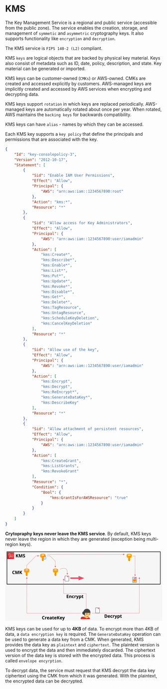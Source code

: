 # KMS

The Key Management Service is a regional and public service (accessible from the public zone). The service enables the creation, storage, and management of `symmetic` and `asymmetric` cryptography keys. It also supports functionality like `encryption` and `decryption`.

The KMS service is `FIPS 140-2 (L2)` compliant.

KMS `keys` are logical objects that are backed by physical key material. Keys also consist of metadata such as ID, date, policy, description, and state. Key material can be generated or imported.

KMS keys can be customer-owned (`CMKs`) or AWS-owned. CMKs are created and accessed explicitly by customers. AWS-managed keys are implicitly created and accessed by AWS services when encrypting and decrypting data.

KMS keys support `rotation` in which keys are replaced periodically. AWS-managed keys are automatically rotated about once per year. When rotated, AWS maintains the `backing keys` for backwards compatibility.

KMS keys can have `alias` - names by which they can be accessed.

Each KMS key supports a `key policy` that define the principals and permissions that are associated with the key.

```json
{
    "Id": "key-consolepolicy-3",
    "Version": "2012-10-17",
    "Statement": [
        {
            "Sid": "Enable IAM User Permissions",
            "Effect": "Allow",
            "Principal": {
                "AWS": "arn:aws:iam::1234567890:root"
            },
            "Action": "kms:*",
            "Resource": "*"
        },
        {
            "Sid": "Allow access for Key Administrators",
            "Effect": "Allow",
            "Principal": {
                "AWS": "arn:aws:iam::1234567890:user/iamadmin"
            },
            "Action": [
                "kms:Create*",
                "kms:Describe*",
                "kms:Enable*",
                "kms:List*",
                "kms:Put*",
                "kms:Update*",
                "kms:Revoke*",
                "kms:Disable*",
                "kms:Get*",
                "kms:Delete*",
                "kms:TagResource",
                "kms:UntagResource",
                "kms:ScheduleKeyDeletion",
                "kms:CancelKeyDeletion"
            ],
            "Resource": "*"
        },
        {
            "Sid": "Allow use of the key",
            "Effect": "Allow",
            "Principal": {
                "AWS": "arn:aws:iam::1234567890:user/iamadmin"
            },
            "Action": [
                "kms:Encrypt",
                "kms:Decrypt",
                "kms:ReEncrypt*",
                "kms:GenerateDataKey*",
                "kms:DescribeKey"
            ],
            "Resource": "*"
        },
        {
            "Sid": "Allow attachment of persistent resources",
            "Effect": "Allow",
            "Principal": {
                "AWS": "arn:aws:iam::1234567890:user/iamadmin"
            },
            "Action": [
                "kms:CreateGrant",
                "kms:ListGrants",
                "kms:RevokeGrant"
            ],
            "Resource": "*",
            "Condition": {
                "Bool": {
                    "kms:GrantIsForAWSResource": "true"
                }
            }
        }
    ]
}
```

**Crytopraphy keys never leave the KMS service**. By default, KMS keys never leave the region in which they are generated (exception being multi-region keys).

![KMS Operations](../static/images/kms_operations.png)

KMS keys can be used for up to **4KB** of data. To encrypt more than 4KB of data, a `data encryption key` is required. The `GenerateDataKey` operation can be used to generate a data key from a CMK. When generated, KMS provides the data key as `plaintext` and `ciphertext`. The plaintext version is used to encrypt the data and then immediately discarded. The ciphertext version of the data key is stored with the encrypted data. This process is called `envelope encyrption`.

To decrypt data, the service must request that KMS decrypt the data key ciphertext using the CMK from which it was generated. With the plaintext, the encrypted data can be decrypted.